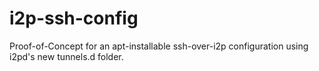 # i2p-ssh-config

Proof-of-Concept for an apt-installable ssh-over-i2p configuration using i2pd's
new tunnels.d folder.

